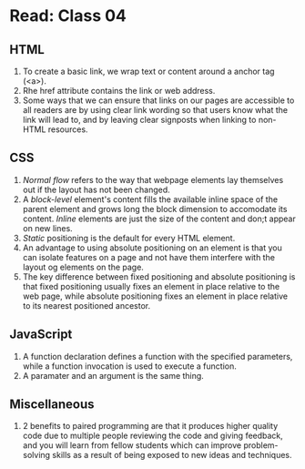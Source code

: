 # Read: Class 04

## HTML

1. To create a basic link, we wrap text or content around a anchor tag (\<a>).
2. Rhe href attribute contains the link or web address.
3. Some ways that we can ensure that links on our pages are accessible to all readers are by using clear link wording so that users know what the link will lead to, and by leaving clear signposts when linking to non-HTML resources.

## CSS

1. *Normal flow* refers to the way that webpage elements lay themselves out if the layout has not been changed.
2. A *block-level* element's content fills the available inline space of the parent element and grows long the block dimension to accomodate its content.  *Inline* elements are just the size of the content and don;t appear on new lines.
3. *Static* positioning is the default for every HTML element.
4. An advantage to using absolute positioning on an element is that you can isolate features on a page and not have them interfere with the layout og elements on the page.
5. The key difference between fixed positioning and absolute positioning is that fixed positioning usually fixes an element in place relative to the web page, while absolute positioning fixes an element in place relative to its nearest positioned ancestor.

## JavaScript

1. A function declaration defines a function with the specified parameters, while a function invocation is used to execute a function.
2. A paramater and an argument is the same thing.

## Miscellaneous

1. 2 benefits to paired programming are that it produces higher quality code due to multiple people reviewing the code and giving feedback, and you will learn from fellow students which can improve problem-solving skills as a result of being exposed to new ideas and techniques.
